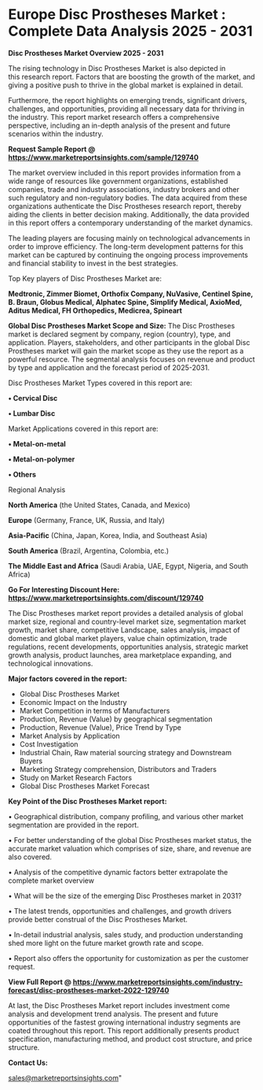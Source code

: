 # Europe Disc Prostheses Market : Complete Data Analysis 2025 - 2031

<Strong> Disc Prostheses Market Overview 2025 - 2031</strong>

The rising technology in Disc Prostheses Market is also depicted in this research report. Factors that are boosting the growth of the market, and giving a positive push to thrive in the global market is explained in detail.

Furthermore, the report highlights on emerging trends, significant drivers, challenges, and opportunities, providing all necessary data for thriving in the industry. This report market research offers a comprehensive perspective, including an in-depth analysis of the present and future scenarios within the industry.

<strong>Request Sample Report @ <a href=https://www.marketreportsinsights.com/sample/129740>https://www.marketreportsinsights.com/sample/129740</a></strong>

The market overview included in this report provides information from a wide range of resources like government organizations, established companies, trade and industry associations, industry brokers and other such regulatory and non-regulatory bodies. The data acquired from these organizations authenticate the Disc Prostheses research report, thereby aiding the clients in better decision making. Additionally, the data provided in this report offers a contemporary understanding of the market dynamics.

The leading players are focusing mainly on technological advancements in order to improve efficiency. The long-term development patterns for this market can be captured by continuing the ongoing process improvements and financial stability to invest in the best strategies.

Top Key players of Disc Prostheses Market are:

<strong>Medtronic, Zimmer Biomet, Orthofix Company, NuVasive, Centinel Spine, B. Braun, Globus Medical, Alphatec Spine, Simplify Medical, AxioMed, Aditus Medical, FH Orthopedics, Medicrea, Spineart</strong>

<strong><b>Global Disc Prostheses Market Scope and Size:</b></strong>
The Disc Prostheses market is declared segment by company, region (country), type, and application. Players, stakeholders, and other participants in the global Disc Prostheses market will gain the market scope as they use the report as a powerful resource. The segmental analysis focuses on revenue and product by type and application and the forecast period of 2025-2031.

Disc Prostheses Market Types covered in this report are:

<strong>• Cervical Disc

• Lumbar Disc</strong>

Market Applications covered in this report are:

<strong>• Metal-on-metal

• Metal-on-polymer

• Others</strong> 

Regional Analysis

<strong>North America</strong> (the United States, Canada, and Mexico)

<strong>Europe</strong> (Germany, France, UK, Russia, and Italy)

<strong>Asia-Pacific</strong> (China, Japan, Korea, India, and Southeast Asia)

<strong>South America</strong> (Brazil, Argentina, Colombia, etc.)

<strong>The Middle East and Africa</strong> (Saudi Arabia, UAE, Egypt, Nigeria, and South Africa)

<strong>Go For Interesting Discount Here: <a href=https://www.marketreportsinsights.com/discount/129740>https://www.marketreportsinsights.com/discount/129740</a></strong>

The Disc Prostheses market report provides a detailed analysis of global market size, regional and country-level market size, segmentation market growth, market share, competitive Landscape, sales analysis, impact of domestic and global market players, value chain optimization, trade regulations, recent developments, opportunities analysis, strategic market growth analysis, product launches, area marketplace expanding, and technological innovations.

<strong><b>Major factors covered in the report:</b></strong>
<ul>
  <li>Global Disc Prostheses Market </li>
  <li>Economic Impact on the Industry</li>
  <li>Market Competition in terms of Manufacturers</li>
  <li>Production, Revenue (Value) by geographical segmentation</li>
  <li>Production, Revenue (Value), Price Trend by Type</li>
  <li>Market Analysis by Application</li>
  <li>Cost Investigation</li>
  <li>Industrial Chain, Raw material sourcing strategy and Downstream Buyers</li>
  <li>Marketing Strategy comprehension, Distributors and Traders</li>
  <li>Study on Market Research Factors</li>
  <li>Global Disc Prostheses Market Forecast</li>
</ul>

<strong><b>Key Point of the Disc Prostheses Market report:</b></strong>

• Geographical distribution, company profiling, and various other market segmentation are provided in the report.

• For better understanding of the global Disc Prostheses market status, the accurate market valuation which comprises of size, share, and revenue are also covered.

• Analysis of the competitive dynamic factors better extrapolate the complete market overview

• What will be the size of the emerging Disc Prostheses market in 2031?

• The latest trends, opportunities and challenges, and growth drivers provide better construal of the Disc Prostheses Market.

• In-detail industrial analysis, sales study, and production understanding shed more light on the future market growth rate and scope.

• Report also offers the opportunity for customization as per the customer request.

<strong><b>View Full Report @ <a href=https://www.marketreportsinsights.com/industry-forecast/disc-prostheses-market-2022-129740>https://www.marketreportsinsights.com/industry-forecast/disc-prostheses-market-2022-129740</a></b></strong>


At last, the Disc Prostheses Market report includes investment come analysis and development trend analysis. The present and future opportunities of the fastest growing international industry segments are coated throughout this report. This report additionally presents product specification, manufacturing method, and product cost structure, and price structure.

<strong>Contact Us:</strong>

sales@marketreportsinsights.com"
